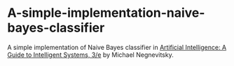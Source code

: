 # A-simple-implementation-naive-bayes-classifier
A simple implementation of Naive Bayes classifier in [Artificial Intelligence: A Guide to Intelligent Systems, 3/e](https://www.pearson.com/uk/educators/higher-education-educators/program/Negnevitsky-Artificial-Intelligence-A-Guide-to-Intelligent-Systems-3rd-Edition/PGM995577.html) by Michael Negnevitsky.
